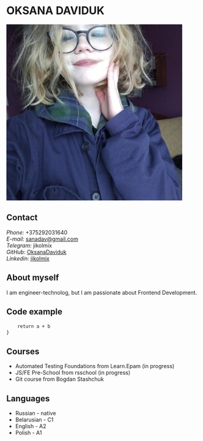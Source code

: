 # OKSANA DAVIDUK
![Image](assets/img/100081811.JPEG)
## Contact
  *Phone:* +375292031640 <br />
  *E-mail:* sanadav@gmail.com <br />
  *Telegram:* jikolmix <br />
  *GitHub:* [OksanaDaviduk](https://github.com/OksanaDaviduk) <br />
  *Linkedin:* [jikolmix](https://www.linkedin.com/in/jikolmix/) <br />
## About myself
I am engineer-technolog, but I am passionate about Frontend Development.
## Code example
``` function sum(a, b) {
    return a + b
}
```
## Courses
* Automated Testing Foundations from Learn.Epam (in progress)
* JS/FE Pre-School from rsschool (in progress)
* Git course from Bogdan Stashchuk 
## Languages
* Russian - native
* Belarusian - C1
* English - A2
* Polish - A1